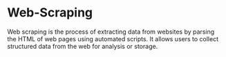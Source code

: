 # Web-Scraping
Web scraping is the process of extracting data from websites by parsing the HTML of web pages using automated scripts. It allows users to collect structured data from the web for analysis or storage.
